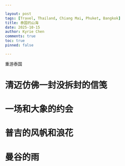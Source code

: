```yaml
---

layout: post
tags: [Travel, Thailand, Chiang Mai, Phuket, Bangkok]
title: 泰国的山海
date: 2025-10-15
author: Kyrie Chen
comments: true
toc: true
pinned: false

---
```


重游泰国

# 清迈仿佛一封没拆封的信笺

# 一场和大象的约会

# 普吉的风帆和浪花

# 曼谷的雨

